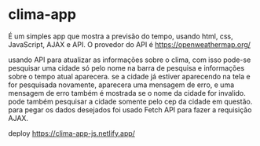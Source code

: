 # clima-app
É um simples app que mostra a previsão do tempo, usando html, css, JavaScript, AJAX e API. 
O provedor do API é https://openweathermap.org/

usando API para atualizar as informações sobre o clima, com isso pode-se pesquisar uma cidade só pelo nome na barra de pesquisa e informações sobre o tempo atual aparecera.
se a cidade já estiver aparecendo na tela e for pesquisada novamente, aparecera uma mensagem de erro, e uma mensagem de erro também é mostrada se o nome da cidade for invalido. 
pode também pesquisar a cidade somente pelo cep da cidade em questão.
para pegar os dados desejados foi usado Fetch API para fazer a requisição AJAX.

deploy https://clima-app-js.netlify.app/
